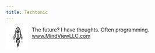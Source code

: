 ```yaml
---
title: Techtonic
---
```

<head>
<link rel="shortcut icon" type="image/webp" href="RocketForFavicon-transformed.webp?">
</head>
<p>
  <img src="RocketForFavicon-transformed.webp" style="width: 12%; float: left; margin-right: 10px;">
  The future? I have thoughts. Often programming.<br>
  <a href = "https://www.mindviewllc.com/">www.MindViewLLC.com</a><br>
</p>

